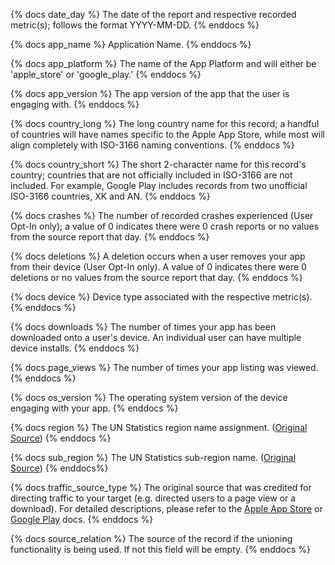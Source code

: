 {% docs date_day %} The date of the report and respective recorded metric(s); follows the format YYYY-MM-DD. {% enddocs %}

{% docs app_name %} Application Name. {% enddocs %}

{% docs app_platform %} The name of the App Platform and will either be 'apple_store' or 'google_play.' {% enddocs %}

{% docs app_version %} The app version of the app that the user is engaging with. {% enddocs %}

{% docs country_long %} The long country name for this record; a handful of countries will have names specific to the Apple App Store, while most will align completely with ISO-3166 naming conventions. {% enddocs %}

{% docs country_short %} The short 2-character name for this record's country; countries that are not officially included in ISO-3166 are not included. For example, Google Play includes records from two unofficial ISO-3166 countries, XK and AN. {% enddocs %}

{% docs crashes %} The number of recorded crashes experienced (User Opt-In only); a value of 0 indicates there were 0 crash reports or no values from the source report that day. {% enddocs %}

{% docs deletions %} A deletion occurs when a user removes your app from their device (User Opt-In only). A value of 0 indicates there were 0 deletions or no values from the source report that day. {% enddocs %}

{% docs device %} Device type associated with the respective metric(s). {% enddocs %}

{% docs downloads %} The number of times your app has been downloaded onto a user's device. An individual user can have multiple device installs. {% enddocs %}

{% docs page_views %} The number of times your app listing was viewed. {% enddocs %}

{% docs os_version %} The operating system version of the device engaging with your app. {% enddocs %}

{% docs region %} The UN Statistics region name assignment. ([Original Source](https://github.com/lukes/ISO-3166-Countries-with-Regional-Codes/blob/master/all/all.csv)) {% enddocs %}

{% docs sub_region %} The UN Statistics sub-region name. ([Original Source](https://github.com/lukes/ISO-3166-Countries-with-Regional-Codes/blob/master/all/all.csv)) {% enddocs%}

{% docs traffic_source_type %} The original source that was credited for directing traffic to your target (e.g. directed users to a page view or a download). For detailed descriptions, please refer to the [Apple App Store](https://github.com/fivetran/dbt_apple_store_source/blob/main/models/docs.md?plain=1#L72-L82) or [Google Play](https://github.com/fivetran/dbt_google_play_source/blob/main/models/docs.md?plain=1#L116) docs. {% enddocs %}

{% docs source_relation %} The source of the record if the unioning functionality is being used. If not this field will be empty. {% enddocs %}